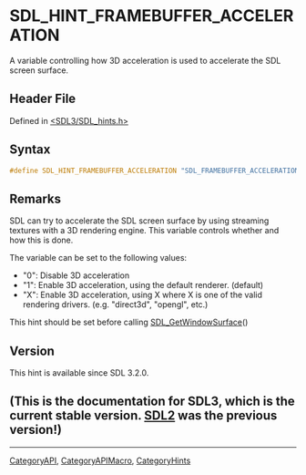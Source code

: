 # SDL_HINT_FRAMEBUFFER_ACCELERATION

A variable controlling how 3D acceleration is used to accelerate the SDL screen surface.

## Header File

Defined in [<SDL3/SDL_hints.h>](https://github.com/libsdl-org/SDL/blob/main/include/SDL3/SDL_hints.h)

## Syntax

```c
#define SDL_HINT_FRAMEBUFFER_ACCELERATION "SDL_FRAMEBUFFER_ACCELERATION"
```

## Remarks

SDL can try to accelerate the SDL screen surface by using streaming
textures with a 3D rendering engine. This variable controls whether and how
this is done.

The variable can be set to the following values:

- "0": Disable 3D acceleration
- "1": Enable 3D acceleration, using the default renderer. (default)
- "X": Enable 3D acceleration, using X where X is one of the valid
  rendering drivers. (e.g. "direct3d", "opengl", etc.)

This hint should be set before calling
[SDL_GetWindowSurface](SDL_GetWindowSurface)()

## Version

This hint is available since SDL 3.2.0.

## (This is the documentation for SDL3, which is the current stable version. [SDL2](https://wiki.libsdl.org/SDL2/) was the previous version!)



----
[CategoryAPI](CategoryAPI), [CategoryAPIMacro](CategoryAPIMacro), [CategoryHints](CategoryHints)


